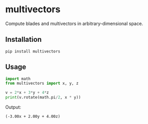 # multivectors
Compute blades and multivectors in arbitrary-dimensional space.

## Installation
```
pip install multivectors
```

## Usage
```py
import math
from multivectors import x, y, z

v = 2*x + 3*y + 4*z
print(v.rotate(math.pi/2, x * y))
```
Output:
```
(-3.00x + 2.00y + 4.00z)
```